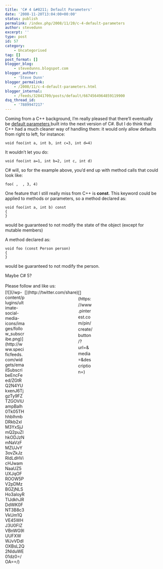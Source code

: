 ```yaml
---
title: 'C# 4 &#8211; Default Parameters'
date: '2008-11-20T13:04:00+00:00'
status: publish
permalink: /index.php/2008/11/20/c-4-default-parameters
author: stevedunn
excerpt: ''
type: post
id: 57
category:
    - Uncategorised
tag: []
post_format: []
blogger_blog:
    - stevedunns.blogspot.com
blogger_author:
    - 'Steve Dunn'
blogger_permalink:
    - /2008/11/c-4-default-parameters.html
blogger_internal:
    - /feeds/32841709/posts/default/6674564964859119900
dsq_thread_id:
    - '7889947217'
---
```

Coming from a C++ background, I’m really pleased that there’ll eventually be [default parameters ](http://codebetter.com/blogs/matthew.podwysocki/archive/2008/10/29/c-4-0-named-and-optional-parameters-behind-the-scenes.aspx)built into the next version of C#. But I do think that C++ had a much cleaner way of handling them: it would only allow defaults from right to left, for instance:

```
void foo(int a, int b, int c=3, int d=4)
```

It wouldn’t let you do:

```
void foo(int a=1, int b=2, int c, int d)
```

C# will, so for the example above, you’d end up with method calls that could look like:

```
foo( ,  , 3, 4)
```

One feature that I still really miss from C++ is <span style="font-weight: bold;">const</span>. This keyword could be applied to methods or parameters, so a method declared as:

```
void foo(int a, int b) const
{
}
```

would be guaranteed to not modify the state of the object (except for mutable members)

A method declared as:

```
void foo (const Person person)
{
}
```

would be guaranteed to not modify the person.

Maybe C# 5?

<div class="sfsi_Sicons" style="width: 100%; display: inline-block; vertical-align: middle; text-align:left"><div style="margin:0px 8px 0px 0px; line-height: 24px"><span>Please follow and like us:</span></div><div class="sfsi_socialwpr"><div class="sf_subscrbe" style="text-align:left;float:left;width:64px">[![](/wp-content/plugins/ultimate-social-media-icons/images/follow_subscribe.png)](http://www.specificfeeds.com/widgets/emailSubscribeEncFeed/ZGtRQ2N4YUkxenJ6TjgzTy9FZTZGOVlUampBalh0Tk05THhhblhmbDRkb2xlM3YxSjJmQ2puZlhkODJzNmNaVzFMZUJvY3ovZkJzRldLdHVicHJwamNaaUZ5UXJqOFROOW5PV2pDMzBGZjNLSHo3aloyRTlJdkhJRDdWK0FNT3B8c3VkUm1QVE45WHJ3U0FIZVBnWG9lUUFXWWJvVDdIOXBsL2Q2NlduWE01dz0=/OA==/)</div><div class="sf_fb" style="text-align:left;width:98px"><div action="like" class="fb-like" data-layout="button" data-share="true" href="" send="false" showfaces="false" width="180"></div></div><div class="sf_twiter" style="text-align:left;float:left;width:auto">[](http://twitter.com/share)</div><div class="sf_pinit" style="text-align:left;float:left;line-height: 20px;width:47px">[](https://www.pinterest.com/pin/create/button/?url=&media=&description=)</div><div class="sf_google" style="text-align:left;float:left;max-width:62px;min-width:35px;"><div class="g-plusone" data-annotation="none" data-href="" data-size="large"></div></div></div></div>
